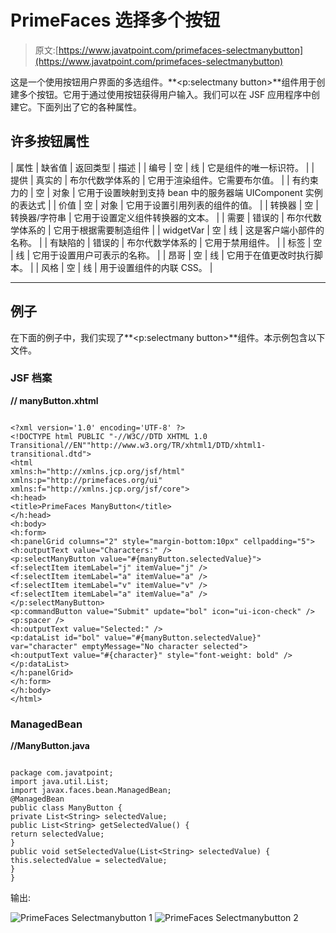 # PrimeFaces 选择多个按钮

> 原文:[https://www.javatpoint.com/primefaces-selectmanybutton](https://www.javatpoint.com/primefaces-selectmanybutton)

这是一个使用按钮用户界面的多选组件。**<p:selectmany button>**组件用于创建多个按钮。它用于通过使用按钮获得用户输入。我们可以在 JSF 应用程序中创建它。下面列出了它的各种属性。

## 许多按钮属性

| 属性 | 缺省值 | 返回类型 | 描述 |
| 编号 | 空 | 线 | 它是组件的唯一标识符。 |
| 提供 | 真实的 | 布尔代数学体系的 | 它用于渲染组件。它需要布尔值。 |
| 有约束力的 | 空 | 对象 | 它用于设置映射到支持 bean 中的服务器端 UIComponent 实例的表达式 |
| 价值 | 空 | 对象 | 它用于设置引用列表的组件的值。 |
| 转换器 | 空 | 转换器/字符串 | 它用于设置定义组件转换器的文本。 |
| 需要 | 错误的 | 布尔代数学体系的 | 它用于根据需要制造组件 |
| widgetVar | 空 | 线 | 这是客户端小部件的名称。 |
| 有缺陷的 | 错误的 | 布尔代数学体系的 | 它用于禁用组件。 |
| 标签 | 空 | 线 | 它用于设置用户可表示的名称。 |
| 昂哥 | 空 | 线 | 它用于在值更改时执行脚本。 |
| 风格 | 空 | 线 | 用于设置组件的内联 CSS。 |

* * *

## 例子

在下面的例子中，我们实现了**<p:selectmany button>**组件。本示例包含以下文件。

### JSF 档案

**// manyButton.xhtml**

```

<?xml version='1.0' encoding='UTF-8' ?>
<!DOCTYPE html PUBLIC "-//W3C//DTD XHTML 1.0 Transitional//EN""http://www.w3.org/TR/xhtml1/DTD/xhtml1-transitional.dtd">
<html 
xmlns:h="http://xmlns.jcp.org/jsf/html"
xmlns:p="http://primefaces.org/ui"
xmlns:f="http://xmlns.jcp.org/jsf/core">
<h:head>
<title>PrimeFaces ManyButton</title>
</h:head>
<h:body>
<h:form>
<h:panelGrid columns="2" style="margin-bottom:10px" cellpadding="5">
<h:outputText value="Characters:" />
<p:selectManyButton value="#{manyButton.selectedValue}">
<f:selectItem itemLabel="j" itemValue="j" />
<f:selectItem itemLabel="a" itemValue="a" />
<f:selectItem itemLabel="v" itemValue="v" />
<f:selectItem itemLabel="a" itemValue="a" />
</p:selectManyButton>
<p:commandButton value="Submit" update="bol" icon="ui-icon-check" />
<p:spacer />
<h:outputText value="Selected:" />
<p:dataList id="bol" value="#{manyButton.selectedValue}" var="character" emptyMessage="No character selected">
<h:outputText value="#{character}" style="font-weight: bold" />
</p:dataList>
</h:panelGrid>
</h:form>
</h:body>
</html>

```

### ManagedBean

**//ManyButton.java**

```

package com.javatpoint;
import java.util.List;
import javax.faces.bean.ManagedBean;
@ManagedBean
public class ManyButton {
private List<String> selectedValue;
public List<String> getSelectedValue() {
return selectedValue;
}
public void setSelectedValue(List<String> selectedValue) {
this.selectedValue = selectedValue;
}
}

```

输出:

![PrimeFaces Selectmanybutton 1](../Images/5450ae11f7bb3dd0f0c2ec6cfa5eb90a.png) ![PrimeFaces Selectmanybutton 2](../Images/6ac864eedd1b0373e579759cd88a775c.png)